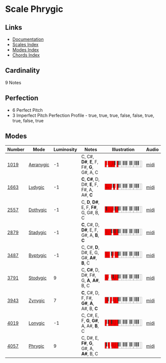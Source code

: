 # Scale Phrygic

## Links

- [Documentation](README.md)
- [Scales Index](Scales.md)
- [Modes Index](Modes.md)
- [Chords Index](Chords.md)

## Cardinality

9 Notes

## Perfection

- 6 Perfect Pitch
- 3 Imperfect Pitch
Perfection Profile - true, true, true, false, false, true, true, false, true

## Modes

| Number | Mode | Luminosity | Notes | Illustration | Audio |
|--------|------|------------|-------|--------------|-------|
| [1019](https://ianring.com/musictheory/scales/1019) | [Aeranygic](ModeAeranygic.md) | -1 | C, C#, **D#**, **E**, F, F#, **G**, G#, A, C | ![CNaturalAeranygic](ModeCNaturalAeranygic.png) | [midi](https://github.com/edipermadi/music/blob/main/docs/ModeCNaturalAeranygic.mid?raw=true) | 
| [1663](https://ianring.com/musictheory/scales/1663) | [Lydygic](ModeLydygic.md) | -1 | **C**, **C#**, D, D#, **E**, F, F#, A, A#, **C** | ![CNaturalLydygic](ModeCNaturalLydygic.png) | [midi](https://github.com/edipermadi/music/blob/main/docs/ModeCNaturalLydygic.mid?raw=true) | 
| [2557](https://ianring.com/musictheory/scales/2557) | [Dothygic](ModeDothygic.md) | -1 | C, **D**, **D#**, E, F, **F#**, G, G#, B, C | ![CNaturalDothygic](ModeCNaturalDothygic.png) | [midi](https://github.com/edipermadi/music/blob/main/docs/ModeCNaturalDothygic.mid?raw=true) | 
| [2879](https://ianring.com/musictheory/scales/2879) | [Stadygic](ModeStadygic.md) | -1 | **C**, C#, D, **D#**, E, F, G#, A, **B**, **C** | ![CNaturalStadygic](ModeCNaturalStadygic.png) | [midi](https://github.com/edipermadi/music/blob/main/docs/ModeCNaturalStadygic.mid?raw=true) | 
| [3487](https://ianring.com/musictheory/scales/3487) | [Byptygic](ModeByptygic.md) | -1 | C, C#, **D**, D#, E, G, G#, **A#**, **B**, C | ![CNaturalByptygic](ModeCNaturalByptygic.png) | [midi](https://github.com/edipermadi/music/blob/main/docs/ModeCNaturalByptygic.mid?raw=true) | 
| [3791](https://ianring.com/musictheory/scales/3791) | [Stodygic](ModeStodygic.md) | 9 | C, **C#**, D, D#, F#, G, **A**, **A#**, B, C | ![CNaturalStodygic](ModeCNaturalStodygic.png) | [midi](https://github.com/edipermadi/music/blob/main/docs/ModeCNaturalStodygic.mid?raw=true) | 
| [3943](https://ianring.com/musictheory/scales/3943) | [Zynygic](ModeZynygic.md) | 7 | **C**, C#, D, F, F#, **G#**, **A**, A#, B, **C** | ![CNaturalZynygic](ModeCNaturalZynygic.png) | [midi](https://github.com/edipermadi/music/blob/main/docs/ModeCNaturalZynygic.mid?raw=true) | 
| [4019](https://ianring.com/musictheory/scales/4019) | [Lonygic](ModeLonygic.md) | -1 | C, C#, E, F, **G**, **G#**, A, A#, **B**, C | ![CNaturalLonygic](ModeCNaturalLonygic.png) | [midi](https://github.com/edipermadi/music/blob/main/docs/ModeCNaturalLonygic.mid?raw=true) | 
| [4057](https://ianring.com/musictheory/scales/4057) | [Phrygic](ModePhrygic.md) | 9 | C, D#, E, **F#**, **G**, G#, A, **A#**, B, C | ![CNaturalPhrygic](ModeCNaturalPhrygic.png) | [midi](https://github.com/edipermadi/music/blob/main/docs/ModeCNaturalPhrygic.mid?raw=true) | 
